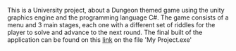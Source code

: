 This is a University project, about a Dungeon themed game using the unity graphics engine and the programming language C#. The game consists of a menu and 3 main stages, each one with a different set of riddles for the player to solve and advance to the next round.
The final built of the application can be found on this [link](https://github.com/platias318/Dungeon-Escape-Unity-Game/tree/main/Builts) on the file 'My Project.exe'

